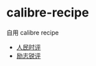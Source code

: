 # calibre-recipe
自用 calibre recipe

- [人民时评](http://opinion.people.com.cn/GB/8213/49160/49219/index.html)
- [励志锐评](http://news.jstv.com/lzrp/list.shtml)
